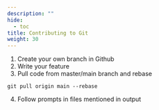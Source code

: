 ```yaml
---
description: ""
hide: 
  - toc
title: Contributing to Git
weight: 30
---
```

1. Create your own branch in Github
2. Write your feature
3. Pull code from master/main branch and rebase
```
git pull origin main --rebase
```
4. Follow prompts in files mentioned in output  